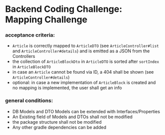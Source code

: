 # Backend Coding Challenge: Mapping Challenge

### acceptance criteria:
 - `Article` is correctly mapped to `ArticleDTO` (see `ArticleController#list` and `ArticleController#details`) and is emitted as a JSON from the Controllers
 - the collection of `ArticleBlockDto` in `ArticleDTO` is sorted after `sortIndex` in `ArticleBlockDTO`
 - in case an `Article` cannot be found via ID, a 404 shall be shown (see `ArticleController#details`)
 - optional: in case a new implementation of `ArticleBlock` is created and no mapping is implemented, the user shall get an info

### general conditions:
 - DB Models and DTO Models can be extended with Interfaces/Properties
 - An Existing field of Models and DTOs shall not be modified
 - the package structure shall not be modified
 - Any other gradle dependencies can be added
